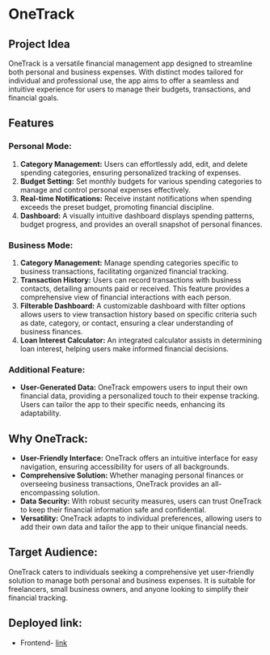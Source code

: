 # OneTrack

## Project Idea

OneTrack is a versatile financial management app designed to streamline both personal and business expenses. With distinct modes tailored for individual and professional use, the app aims to offer a seamless and intuitive experience for users to manage their budgets, transactions, and financial goals.

## Features

### Personal Mode:

1. **Category Management:** Users can effortlessly add, edit, and delete spending categories, ensuring personalized tracking of expenses.
2. **Budget Setting:** Set monthly budgets for various spending categories to manage and control personal expenses effectively.
3. **Real-time Notifications:** Receive instant notifications when spending exceeds the preset budget, promoting financial discipline.
4. **Dashboard:** A visually intuitive dashboard displays spending patterns, budget progress, and provides an overall snapshot of personal finances.

### Business Mode:

1. **Category Management:** Manage spending categories specific to business transactions, facilitating organized financial tracking.
2. **Transaction History:** Users can record transactions with business contacts, detailing amounts paid or received. This feature provides a comprehensive view of financial interactions with each person.
3. **Filterable Dashboard:** A customizable dashboard with filter options allows users to view transaction history based on specific criteria such as date, category, or contact, ensuring a clear understanding of business finances.
4. **Loan Interest Calculator:** An integrated calculator assists in determining loan interest, helping users make informed financial decisions.

### Additional Feature:

- **User-Generated Data:** OneTrack empowers users to input their own financial data, providing a personalized touch to their expense tracking. Users can tailor the app to their specific needs, enhancing its adaptability.

## Why OneTrack:

- **User-Friendly Interface:** OneTrack offers an intuitive interface for easy navigation, ensuring accessibility for users of all backgrounds.
- **Comprehensive Solution:** Whether managing personal finances or overseeing business transactions, OneTrack provides an all-encompassing solution.
- **Data Security:** With robust security measures, users can trust OneTrack to keep their financial information safe and confidential.
- **Versatility:** OneTrack adapts to individual preferences, allowing users to add their own data and tailor the app to their unique financial needs.

## Target Audience:

OneTrack caters to individuals seeking a comprehensive yet user-friendly solution to manage both personal and business expenses. It is suitable for freelancers, small business owners, and anyone looking to simplify their financial tracking.


## Deployed link:
 - Frontend- [link](https://cashtrackrr.vercel.app/)



